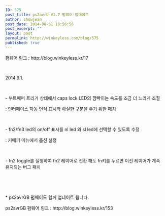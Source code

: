```yaml
---
ID: 575
post_title: ps2avrU V1.7 펌웨어 업데이트
author: showjean
post_date: 2014-08-31 18:56:56
post_excerpt: ""
layout: post
permalink: http://winkeyless.com/blog/575
published: true
---
```

<p>펌웨어 링크 : http://blog.winkeyless.kr/17</p><p><br /></p><p>2014.9.1.</p><p><br /></p><p>- 부트매퍼 트리거 상태에서 caps lock LED의 깜빡이는 속도를 조금 더 느리게 조절</p><p>: 인터페이스 자동 인식 표시와 확실한 구분을 주기 위한 패치</p><p><br /></p><p>-&nbsp;fn2/fn3 led의 on/off 표시를 nl led 와 sl led에 선택할 수 있도록 수정</p><p>: 키매퍼 메뉴에서 옵션 설정</p><p><br /></p><p>- fn2 toggle를 실행하여 fn2 레이어로 전환 해도 fn키를 누르면 이전 레이어가 계속 유지되는 버그 패치</p><p><br /></p><p><br /></p><p>* ps2avrGB 펌웨어도 함께 업데이트 됩니다.</p><p>ps2avrGB 펌웨어 링크 : http://blog.winkeyless.kr/153</p><p><br /></p><p><br /></p><p><br /></p><p><br /></p>